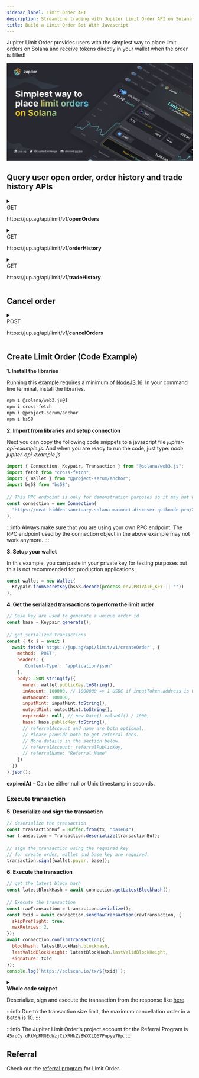 ```yaml
---
sidebar_label: Limit Order API
description: Streamline trading with Jupiter Limit Order API on Solana. Access tutorials, SDK tools, and tips to boost your crypto strategies efficiently.
title: Build a Limit Order Bot With Javascript
---
```


<head>
    <title>Jupiter Limit Order API Documentation</title>
    <meta name="twitter:card" content="summary" />
</head>

<style jsx>
{`
  .api-method-box {
    border-radius: 8px;
    margin: 16px 0;
    display: inline;
    padding: 4px;
    font-weight: 700;
    margin-right: 8px;
    font-size: 12px;
    color: white
  }

.get {
  border: 1px solid #018847;
  background-color: #018847 !important;
}

.post {
  border: 1px solid #eaba0c;
  background-color: #eaba0c !important;
}

  .api-method-path {
    font-size: 14px;
    display: inline;
  }
`}</style>


Jupiter Limit Order provides users with the simplest way to place limit orders on Solana and receive tokens directly in your wallet when the order is filled!



![limit](limit-order.jpeg)

## Query user open order, order history and trade history APIs

<details>
  <summary>
    <div>
      <div className="api-method-box get">GET</div>
      <p className="api-method-path">https://jup.ag/api/limit/v1/<b>openOrders</b></p>
    </div>
  </summary>

### Parameters

| Query        | Type   | Required | Description |
| ------------ | ------ | -------- | -------- |
| `wallet`     | string | No       | The wallet address
| `inputMint`  | string | No       | The contract address of the token used to place the limit order
| `outputMint` | string | No       | The contract address of the token being bought

:::info
Due to the transaction size limit, it is best to provide a wallet address even if it is not required.
:::

### Example Request
```shell
curl -X GET "https://jup.ag/api/limit/v1/openorders?wallet=TVeKgyTMp3DjwVFRYC9mYcRStRnbRsFExrZDFCKrXnT&inputMint=So11111111111111111111111111111111111111112&outputMint=WENWENvqqNya429ubCdR81ZmD69brwQaaBYY6p3LCpk"
```
### Response

  <details>
    <summary>
      <span style={{color: '#018847'}}>&bull; </span>
      <span style={{fontSize: '14px'}}>
      <b style={{color: '#018847', marginRight: '36px'}}>200: OK</b>
        Success Response
      </span>
    </summary>

```json
[
    {
        "publicKey": "APCQFtJqMhv6MpXHEtwTBxuSzGTLcJz3XcQGKc1hNpc2",
        "account": {
            "maker": "TVeKgyTMp3DjwVFRYC9mYcRStRnbRsFExrZDFCKrXnT",
            "inputMint": "So11111111111111111111111111111111111111112",
            "outputMint": "WENWENvqqNya429ubCdR81ZmD69brwQaaBYY6p3LCpk",
            "oriInAmount": "30000000",
            "oriOutAmount": "150000000000",
            "inAmount": "30000000",
            "outAmount": "150000000000",
            "expiredAt": null,
            "base": "314Ybz35QBeJ4DNRYbpBVM8DFhcDrchpmvTLQQhcLj23"
        }
    }
]
```

  </details>

  <details>
  <summary><span>&bull; </span><b style={{marginRight: '36px'}}>default</b> <span style={{fontSize: '14px'}}>Error Response</span></summary>

```json
{​
  "message": "string",​
  "code": "string",​
  "issues": [​
    {​
      "message": "string"​
    }​
  ]​
​}
```

</details>
</details>

<details>
  <summary>
    <div>
      <div className="api-method-box get">GET</div>
      <p className="api-method-path">https://jup.ag/api/limit/v1/<b>orderHistory</b></p>
    </div>
  </summary>

### Parameters

| Query    | Type   | Required | Description
| -------- | ------ | -------- | --------
| `wallet` | string | Yes      | wallet address
| `cursor` | number | No       |
| `skip`   | number | No       |
| `take`   | number | No       |

### Example Request
```shell
curl -X GET "https://jup.ag/api/limit/v1/orderHistory?wallet=TVeKgyTMp3DjwVFRYC9mYcRStRnbRsFExrZDFCKrXnT"
```
### Response

  <details>
    <summary>
      <span style={{color: '#018847'}}>&bull; </span>
      <span style={{fontSize: '14px'}}>
      <b style={{color: '#018847', marginRight: '36px'}}>200: OK</b>
        Success Response
      </span>
    </summary>

```json
[
{
        "id": 38422148,
        "orderKey": "BBdAfjXB3kiu2Z6XZM6BAm5hei5awU3SwTT12btaQmgx",
        "maker": "TVeKgyTMp3DjwVFRYC9mYcRStRnbRsFExrZDFCKrXnT",
        "inputMint": "So11111111111111111111111111111111111111112",
        "outputMint": "WENWENvqqNya429ubCdR81ZmD69brwQaaBYY6p3LCpk",
        "inAmount": "0",
        "oriInAmount": "30000000",
        "outAmount": "0",
        "oriOutAmount": "2715393334",
        "expiredAt": null,
        "state": "Completed",
        "createTxid": "5xbd6BhqCbfhrorEsrxSGs2wGzaJMycuqy6X11PTMrJtF2mMAoAo4e7vJgCzjWDKNRWMqrMyAL4u5aaWaEtnAFKW",
        "cancelTxid": null,
        "updatedAt": "2024-05-23T17:09:31.024Z",
        "createdAt": "2024-05-23T17:07:47.000Z"
    }
]
```

  </details>

  <details>
  <summary><span>&bull; </span><b style={{marginRight: '36px'}}>default</b> <span style={{fontSize: '14px'}}>Error Response</span></summary>

```json
{​
  "message": "string",​
  "code": "string",​
  "issues": [​
    {​
      "message": "string"​
    }​
  ]​
​}
```

</details>
</details>

<details>
  <summary>
    <div>
      <div className="api-method-box get">GET</div>
      <p className="api-method-path">https://jup.ag/api/limit/v1/<b>tradeHistory</b></p>
    </div>
  </summary>

### Parameters

| Query        | Type   | Required | Description |
| ------------ | ------ | -------- | --------
| `wallet`     | string | No       | Wallet Address |
| `inputMint`  | string | No       | Contract address of the token being sold |
| `outputMint` | string | No       | Contract address of the token being bought
| `cursor`     | number | No       |
| `skip`       | number | No       |
| `take`       | number | No       |

### Example Request
```shell
curl -X GET "https://jup.ag/api/limit/v1/tradeHistory?wallet=TVeKgyTMp3DjwVFRYC9mYcRStRnbRsFExrZDFCKrXnT"
```
### Response

  <details>
    <summary>
      <span style={{color: '#018847'}}>&bull; </span>
      <span style={{fontSize: '14px'}}>
      <b style={{color: '#018847', marginRight: '36px'}}>200: OK</b>
        Success Response
      </span>
    </summary>

```json
[
    {
        "id": 47520095,
        "inAmount": "30000000",
        "outAmount": "2715393334",
        "txid": "2csWeVyrqfCcjYHUhpYikEW7aspz7piThp1CjrXv3iCofwa4Kd9zhF5PrRuidH4pJ4U5ZCeA9edYgqZgHWhKYVpt",
        "updatedAt": "2024-05-23T17:09:29.999Z",
        "createdAt": "2024-05-23T17:09:23.000Z",
        "order": {
            "id": 38422148,
            "orderKey": "BBdAfjXB3kiu2Z6XZM6BAm5hei5awU3SwTT12btaQmgx",
            "inputMint": "So11111111111111111111111111111111111111112",
            "outputMint": "WENWENvqqNya429ubCdR81ZmD69brwQaaBYY6p3LCpk"
        }
    }
]
```

  </details>

  <details>
  <summary><span>&bull; </span><b style={{marginRight: '36px'}}>default</b> <span style={{fontSize: '14px'}}>Error Response</span></summary>

```json
{​
  "message": "string",​
  "code": "string",​
  "issues": [​
    {​
      "message": "string"​
    }​
  ]​
​}
```

</details>
</details>

## Cancel order

<details>
  <summary>
    <div>
      <div className="api-method-box post">POST</div>
      <p className="api-method-path">https://jup.ag/api/limit/v1/<b>cancelOrders</b></p>
    </div>
  </summary>

### Parameters
| Query        | Type   | Required | Description |
| ------------ | ------ | -------- | -------- |
| `owner`      | string | No       |
| `feePayer`   | string | No       |
| `orders`     | string list | No | List of orders being attempted to cancel |

### Body

```json
{​
  "owner": "string",​
  "feePayer": "string",​
  "orders": [​
    "string"​
  ]​
​}
```

### Response

  <details>
    <summary>
      <span style={{color: '#018847'}}>&bull; </span>
      <span style={{fontSize: '14px'}}>
      <b style={{color: '#018847', marginRight: '36px'}}>200: OK</b>
        Success Response
      </span>
    </summary>

```json
{ "tx": "string"​ }
```

  </details>
  <details>
  <summary><span>&bull; </span><b style={{marginRight: '36px'}}>default</b> <span style={{fontSize: '14px'}}>Error Response</span></summary>

```json
{​
  "message": "string",​
  "code": "string",​
  "issues": [​
    {​
      "message": "string"​
    }​
  ]​
​}
```

</details>
</details>


## Create Limit Order (Code Example)

**1. Install the libraries**

Running this example requires a minimum of [NodeJS 16](https://nodejs.org/en). In your command line terminal, install the libraries.

```bash
npm i @solana/web3.js@1
npm i cross-fetch
npm i @project-serum/anchor
npm i bs58
```

**2. Import from libraries and setup connection**

Next you can copy the following code snippets to a javascript file _jupiter-api-example.js_. And when you are ready to run the code, just type: _node jupiter-api-example.js_

```js
import { Connection, Keypair, Transaction } from "@solana/web3.js";
import fetch from "cross-fetch";
import { Wallet } from "@project-serum/anchor";
import bs58 from "bs58";

// This RPC endpoint is only for demonstration purposes so it may not work.
const connection = new Connection(
  "https://neat-hidden-sanctuary.solana-mainnet.discover.quiknode.pro/2af5315d336f9ae920028bbb90a73b724dc1bbed/"
);
```

:::info
Always make sure that you are using your own RPC endpoint. The RPC endpoint used by the connection object in the above example may not work anymore.
:::

**3. Setup your wallet**

In this example, you can paste in your private key for testing purposes but this is not recommended for production applications.

```js
const wallet = new Wallet(
  Keypair.fromSecretKey(bs58.decode(process.env.PRIVATE_KEY || ""))
);
```

**4. Get the serialized transactions to perform the limit order**

```js
// Base key are used to generate a unique order id
const base = Keypair.generate();

// get serialized transactions
const { tx } = await (
  await fetch('https://jup.ag/api/limit/v1/createOrder', {
    method: 'POST',
    headers: {
      'Content-Type': 'application/json'
    },
    body: JSON.stringify({
      owner: wallet.publicKey.toString(),
      inAmount: 100000, // 1000000 => 1 USDC if inputToken.address is USDC mint
      outAmount: 100000,
      inputMint: inputMint.toString(),
      outputMint: outputMint.toString(),
      expiredAt: null, // new Date().valueOf() / 1000,
      base: base.publicKey.toString(),
      // referralAccount and name are both optional.
      // Please provide both to get referral fees.
      // More details in the section below.
      // referralAccount: referralPublicKey,
      // referralName: "Referral Name"
    })
  })
).json();
```

**expiredAt** - Can be either null or Unix timestamp in seconds.

### Execute transaction

**5. Deserialize and sign the transaction**

```js
// deserialize the transaction
const transactionBuf = Buffer.from(tx, "base64");
var transaction = Transaction.deserialize(transactionBuf);

// sign the transaction using the required key
// for create order, wallet and base key are required.
transaction.sign([wallet.payer, base]);
```

**6. Execute the transaction**

```js
// get the latest block hash
const latestBlockHash = await connection.getLatestBlockhash();

// Execute the transaction
const rawTransaction = transaction.serialize();
const txid = await connection.sendRawTransaction(rawTransaction, {
  skipPreflight: true,
  maxRetries: 2,
});
await connection.confirmTransaction({
  blockhash: latestBlockHash.blockhash,
  lastValidBlockHeight: latestBlockHash.lastValidBlockHeight,
  signature: txid
});
console.log(`https://solscan.io/tx/${txid}`);
```

<details>
  <summary>
    <div>
      <div><b>Whole code snippet</b></div>
    </div>
  </summary>

```js
import { Connection, Keypair, Transaction } from "@solana/web3.js";
import fetch from "cross-fetch";
import { Wallet } from "@project-serum/anchor";
import bs58 from "bs58";

// This RPC endpoint is only for demonstration purposes so it may not work.
const connection = new Connection(
  "https://neat-hidden-sanctuary.solana-mainnet.discover.quiknode.pro/2af5315d336f9ae920028bbb90a73b724dc1bbed/"
);

// Base key are used to generate a unique order id
const base = Keypair.generate();

// get serialized transaction
const { tx } = await (
  await fetch('https://jup.ag/api/limit/v1/createOrder', {
    method: 'POST',
    headers: {
      'Content-Type': 'application/json'
    },
    body: JSON.stringify({
      owner: wallet.publicKey.toString(),
      inAmount: 100000, // 1000000 => 1 USDC if inputToken.address is USDC mint
      outAmount: 100000,
      inputMint: inputMint.toString(),
      outputMint: outputMint.toString(),
      expiredAt: null, // new Date().valueOf() / 1000,
      base: base.publicKey.toString(),
      // referralAccount and name are both optional.
      // Please provide both to get referral fees.
      // More details in the section below.
      // referralAccount: referralPublicKey,
      // referralName: "Referral Name"
    })
  })
).json();

// deserialize the transaction
const transactionBuf = Buffer.from(tx, "base64");
var transaction = Transaction.deserialize(transactionBuf);

// add priority fee
const addPriorityFee = ComputeBudgetProgram.setComputeUnitPrice({
  microLamports: 1, // probably need to be higher for the transaction to be included on chain.
});
transaction.add(addPriorityFee);

// sign the transaction using the required key
// for create order, wallet and base key are required.
transaction.sign([wallet.payer, base]);

// Execute the transaction
const rawTransaction = transaction.serialize();
const txid = await connection.sendRawTransaction(rawTransaction, {
  skipPreflight: true,
  maxRetries: 2,
});
await connection.confirmTransaction(txid);
console.log(`https://solscan.io/tx/${txid}`);
```
</details>


Deserialize, sign and execute the transaction from the response like [here](#execute-transaction).

:::info
Due to the transaction size limit, the maximum cancellation order in a batch is 10.
:::

:::info
The Jupiter Limit Order's project account for the Referral Program is `45ruCyfdRkWpRNGEqWzjCiXRHkZs8WXCLQ67Pnpye7Hp`.
:::

## Referral

Check out the [referral program](/docs/apis/adding-fees) for Limit Order.
